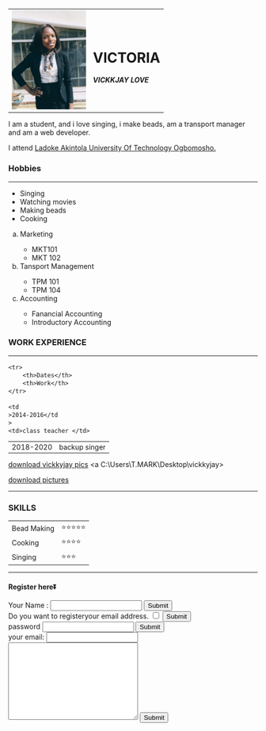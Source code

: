<html>
<head>
<meta charset="utf-8"> 
<title>victoria' personal site</title>
<link rel="stylesheet" href="./css.css">
</head>
<body style="background-color: rgb(83, 156, 168;">
  <table cellspacing="20" >
      <tr>
       <td> <img src=".\IMG_20200126_103409_731~2.jpg" height="200" width="150"></img></td> 
       <td><h1>VICTORIA</h1>
        <P><strong><em>VICKKJAY LOVE</em></strong></P></td>      </tr>
  </table>  
   
<p>I am a student, and i love singing, i make beads, am a transport manager and am a web developer.</p> 
<p> I attend <a href="lautech.edu.ng">Ladoke Akintola University Of Technology Ogbomosho.</a></p>

<h3>Hobbies </h3>
<hr size="2" noshade>
<ul>
    <li>Singing</li>
    <li>Watching movies</li>
    <li>Making beads</li>
    <li>Cooking</li>    
</ul>
<ol type="a">
    <li>Marketing</li>
    <ul>
        <li> MKT101</li>
        <li>MKT 102</li>
    </ul>
    <li>Tansport Management</li>
    <ul>
        <li>TPM 101</li>
        <li>TPM 104</li>
    </ul>
    <li>Accounting</li>
    <ul>
        <li>Fanancial Accounting</li>
        <li>Introductory Accounting</li>
    </ul>
</ol>
<h3>WORK EXPERIENCE </h3>
<hr size="2"noshade >
<table b">
    
    <tr>
        <th>Dates</th>
        <th>Work</th>
    </tr>
    
    <td
    >2014-2016</td
    >
    <td>class teacher </td>
</tr>
<tr>
    <td>2018-2020</td>
        <td>backup singer</td>
    </tr>
</table>

<a download href="C:\Users\T.MARK\Desktop\vickkyjay"> download vickkyjay pics</a>
<a C:\Users\T.MARK\Desktop\vickkyjay></a>
<p><a download href="images.html"> download pictures</a></p>
<hr size="2" noshade>
<h3>SKILLS</h3>

<table cellspacing="20">
    <tr>
        <td>Bead Making</td>
        <td>⭐⭐⭐⭐⭐</td>
    </tr>
    <tr>
        <td>Cooking</td>
        <td>⭐⭐⭐⭐</td>
    </tr>
    <tr>
        <td>Singing</td>
        <td>⭐⭐⭐</td>
    </tr>
    
</table>
<hr size="2" noshade>
<h4>Register here⏬</h4>
<form action="mailto:oluwadamilola@gmail.com" method="post" enctype="text/plain">
    <label>Your Name :</label>
    <input type="text">
    <input type="submit">
    <label>
        <br>Do you want to registeryour email address.  <input type="checkbox">
        <input type="submit"></br>
    </label>
    <label>password </label>
    <input type="password"> 
    <input type="submit">
    <br>
    <label>your email:</label>
    <input type="email">
    <br>
    <textarea name="name" rows="10" cols="30"></textarea>
    <input type="submit">
</form>



</body>
</html>
